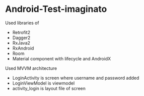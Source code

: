 # Android-Test-imaginato

Used libraries of
- Retrofit2
- Dagger2
- RxJava2
- RxAndroid
- Room
- Material component with lifecycle and AndroidX

Used MVVM architecture

- LoginActivity is screen where username and password added
- LoginViewModel is viewmodel
- activity_login is layout file of screen
